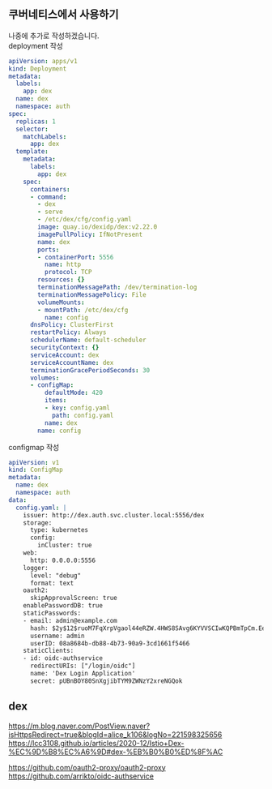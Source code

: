 
## 쿠버네티스에서 사용하기

나중에 추가로 작성하겠습니다.  
deployment 작성
```yaml
apiVersion: apps/v1
kind: Deployment
metadata:
  labels:
    app: dex
  name: dex
  namespace: auth
spec:
  replicas: 1
  selector:
    matchLabels:
      app: dex
  template:
    metadata:
      labels:
        app: dex
    spec:
      containers:
      - command:
        - dex
        - serve
        - /etc/dex/cfg/config.yaml
        image: quay.io/dexidp/dex:v2.22.0
        imagePullPolicy: IfNotPresent
        name: dex
        ports:
        - containerPort: 5556
          name: http
          protocol: TCP
        resources: {}
        terminationMessagePath: /dev/termination-log
        terminationMessagePolicy: File
        volumeMounts:
        - mountPath: /etc/dex/cfg
          name: config
      dnsPolicy: ClusterFirst
      restartPolicy: Always
      schedulerName: default-scheduler
      securityContext: {}
      serviceAccount: dex
      serviceAccountName: dex
      terminationGracePeriodSeconds: 30
      volumes:
      - configMap:
          defaultMode: 420
          items:
          - key: config.yaml
            path: config.yaml
          name: dex
        name: config
```

configmap 작성
```yaml
apiVersion: v1
kind: ConfigMap
metadata:
  name: dex
  namespace: auth
data:
  config.yaml: |
    issuer: http://dex.auth.svc.cluster.local:5556/dex
    storage:
      type: kubernetes
      config:
        inCluster: true
    web:
      http: 0.0.0.0:5556
    logger:
      level: "debug"
      format: text
    oauth2:
      skipApprovalScreen: true
    enablePasswordDB: true
    staticPasswords:
    - email: admin@example.com
      hash: $2y$12$ruoM7FqXrpVgaol44eRZW.4HWS8SAvg6KYVVSCIwKQPBmTpCm.EeO
      username: admin
      userID: 08a8684b-db88-4b73-90a9-3cd1661f5466
    staticClients:
    - id: oidc-authservice
      redirectURIs: ["/login/oidc"]
      name: 'Dex Login Application'
      secret: pUBnBOY80SnXgjibTYM9ZWNzY2xreNGQok
```

## dex

https://m.blog.naver.com/PostView.naver?isHttpsRedirect=true&blogId=alice_k106&logNo=221598325656  
https://lcc3108.github.io/articles/2020-12/Istio+Dex-%EC%9D%B8%EC%A6%9D#dex-%EB%B0%B0%ED%8F%AC

https://github.com/oauth2-proxy/oauth2-proxy  
https://github.com/arrikto/oidc-authservice  
